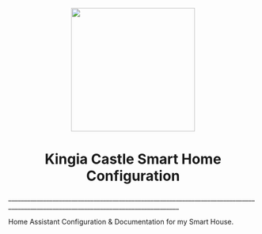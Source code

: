 <p align="center">
  <img src="https://github.com/JamesMcCarthy79/Home-Assistant-Config/blob/master/HA%20Pics/Kingia%20Castle.png" width="250"/>
</p>

<h1 align="center">Kingia Castle Smart Home Configuration</h1>
   ____________________________________________________________________________________________________________________________________

Home Assistant Configuration &amp; Documentation for my Smart House.
